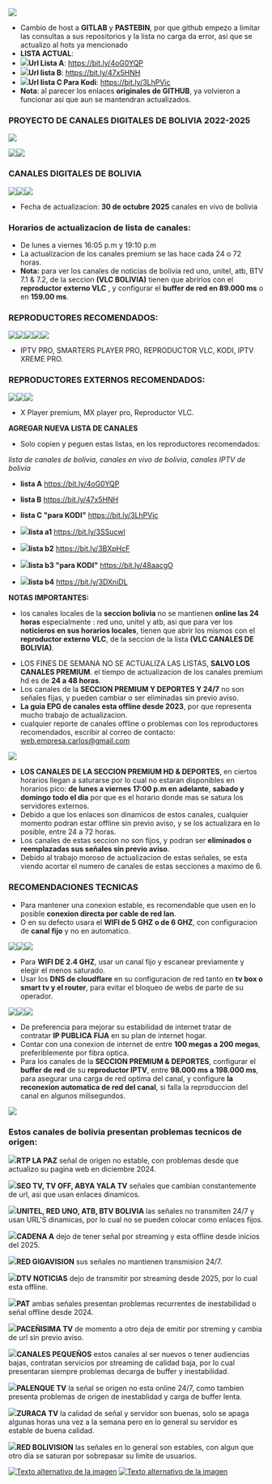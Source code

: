 ![](https://i.postimg.cc/jjdH7GSq/PASTEbgitlab.png)
- Cambio de host a **GITLAB** y **PASTEBIN**, por que github empezo a limitar las consultas a sus repositorios y la lista no carga da error, asi que se actualizo al hots ya mencionado
- **LISTA ACTUAL**:
- ![](https://i.postimg.cc/pVQwWF4s/GLBplay.png)**Url Lista A**: https://bit.ly/4oG0YQP
- ![](https://i.postimg.cc/pVQwWF4s/GLBplay.png)**Url lista B**: https://bit.ly/47x5HNH
- ![](https://i.postimg.cc/jjLTCSP5/PBplay.png)**Url lista C Para Kodi**: https://bit.ly/3LhPVic
- **Nota**: al parecer los enlaces **originales de GITHUB**, ya volvieron a funcionar asi que aun se mantendran actualizados.
### PROYECTO DE CANALES DIGITALES DE BOLIVIA 2022-2025
![](https://i.ibb.co/4ZtfLChQ/cabeza01.png)

![](https://i.ibb.co/ymB7mXBL/01EST.png)![](https://i.ibb.co/vxYZHTgQ/reg-PREroj.png)
### CANALES DIGITALES DE BOLIVIA 
![](https://i.postimg.cc/X7sZNxDG/01BOL.png)![](https://i.ibb.co/v6yjnH0F/chbol.png)![](https://i.postimg.cc/tTfjmZBB/03BOL.png)
- Fecha de actualizacion:  **30 de octubre 2025** canales en vivo de bolivia

### Horarios de actualizacion de lista de canales:
- De lunes a viernes 16:05 p.m y 19:10 p.m
- La actualizacion de los canales premium se las hace cada 24 o 72 horas.
- **Nota:** para ver los canales de noticias de bolivia red uno, unitel, atb, BTV 7.1 & 7.2, de la seccion **(VLC BOLIVIA)** tienen que abrirlos con el **reproductor externo VLC** , y configurar el **buffer de red en 89.000 ms** o en **159.00 ms**.

### REPRODUCTORES RECOMENDADOS:

![](https://i.postimg.cc/Kj601LN0/01REPR.png)![](https://i.postimg.cc/hGJWQ88p/02REPR.png)![](https://i.postimg.cc/TwC4kpcm/03REPR.png)![](https://i.postimg.cc/wjZ1J79s/KD01.png)![](https://i.postimg.cc/pLtDp0v5/ipxtremepr444.png)
- IPTV PRO, SMARTERS PLAYER PRO, REPRODUCTOR VLC, KODI, IPTV XREME PRO.

### REPRODUCTORES EXTERNOS RECOMENDADOS:

![](https://i.postimg.cc/52nt1mp0/04REPR.png)![](https://i.postimg.cc/HL66CjrZ/05REPR.png)![](https://i.postimg.cc/TwC4kpcm/03REPR.png)

- X Player premium, MX player pro, Reproductor VLC.

**AGREGAR NUEVA LISTA DE CANALES**
- Solo copien y peguen estas listas, en los reproductores recomendados:

*lista de canales de bolivia*, *canales en vivo de bolivia*, *canales IPTV de bolivia*
* **lista A**    https://bit.ly/4oG0YQP
* **lista B**    https://bit.ly/47x5HNH
* **lista C "para KODI"**  https://bit.ly/3LhPVic

* ![](https://i.postimg.cc/rpBvjp1h/git-Aico.png)**lista a1**   https://bit.ly/3SSucwl 
* ![](https://i.postimg.cc/rpBvjp1h/git-Aico.png)**lista b2**   https://bit.ly/3BXpHcF
* ![](https://i.postimg.cc/rpBvjp1h/git-Aico.png)**lista b3 "para KODI"**  https://bit.ly/48aacgO
* ![](https://i.postimg.cc/rpBvjp1h/git-Aico.png)**lista b4**   https://bit.ly/3DXniDL

**NOTAS IMPORTANTES:**
* los canales locales de la **seccion bolivia** no se mantienen **online las 24 horas** especialmente : red uno, unitel y atb, asi que para ver los **noticieros en sus horarios locales**, tienen que abrir los mismos con el **reproductor externo VLC**, de la seccion de la lista **(VLC CANALES DE BOLIVIA)**.

- LOS FINES DE SEMANA NO SE ACTUALIZA LAS LISTAS, **SALVO LOS CANALES PREMIUM**. el tiempo de actualizacion de los canales premium hd es de **24 a 48 horas**.
- Los canales de la **SECCION PREMIUM Y DEPORTES Y 24/7** no son señales fijas, y pueden cambiar o ser eliminadas sin previo aviso.
- **La guia EPG de canales esta offline desde 2023**, por que representa mucho trabajo de actualizacion.
- cualquier reporte de canales offline o problemas con los reproductores recomendados, escribir al correo de contacto:   web.empresa.carlos@gmail.com

![](https://i.ibb.co/4njGsBjS/notIMPRT.png)
- **LOS CANALES DE LA SECCION PREMIUM HD & DEPORTES**, en ciertos horarios llegan a saturarse por lo cual no estaran disponibles en horarios pico:
  **de lunes a viernes 17:00 p.m en adelante**, **sabado y domingo todo el dia** por que es el horario donde mas se satura los servidores externos.
- Debido a que los enlaces son dinamicos de estos canales, cualquier momento podran estar offline sin previo aviso, y se los actualizara en lo posible, entre 24 a 72 horas.
- Los canales de estas seccion no son fijos, y podran ser **eliminados o reemplazadas sus señales sin previo aviso**.
- Debido al trabajo moroso de actualizacion de estas señales, se esta viendo acortar el numero de canales de estas secciones a maximo de 6.

### RECOMENDACIONES TECNICAS

- Para mantener una conexion estable, es recomendable que usen en lo posible **conexion directa por cable de red lan**.
- O en su defecto usara el **WIFI de 5 GHZ o de 6 GHZ**, con configuracion de **canal fijo** y no en automatico.

![](https://i.ibb.co/fds6gx6Z/WF01.png)![](https://i.ibb.co/tgd8pTX/WF02.png)![](https://i.ibb.co/xKCbkSjc/WF03.png)
- Para **WIFI DE 2.4 GHZ**, usar un canal fijo y escanear previamente y elegir el menos saturado.
- Usar los **DNS de cloudflare** en su configuracion de red tanto en **tv box o smart tv y el router**, para evitar el bloqueo de webs de parte de su operador.

![](https://i.ibb.co/dN62PSf/CLOUD01.png)![](https://i.ibb.co/Z6zjQH4f/CLOUD02.png)![](https://i.ibb.co/mrGrBhhR/CLOUD03.png)
- De preferencia para mejorar su estabilidad de internet tratar de contratar **IP PUBLICA FIJA** en su plan de internet hogar.
- Contar con una conexion de internet de entre **100 megas a 200 megas**, preferiblemente por fibra optica.
- Para los canales de la **SECCION PREMIUM & DEPORTES**, configurar el **buffer de red** de su **reproductor IPTV**, entre **98.000 ms a 198.000 ms**, para asegurar una carga de red optima del canal, y configure **la reconexion automatica de red del canal**, si falla la reproduccion del canal en algunos milisegundos.

![](https://i.postimg.cc/ZK6NtrNt/bolentraropion11.png)

### Estos canales de bolivia presentan problemas tecnicos de origen:

![](https://i.postimg.cc/jd6DkRVj/offl01AA.png)**RTP LA PAZ** señal de origen no estable, con problemas desde que actualizo su pagina web en diciembre 2024.

![](https://i.postimg.cc/mkYgqy50/offl01AAb.png)**SEO TV, TV OFF, ABYA YALA TV** señales que cambian constantemente de url, asi que usan enlaces dinamicos.

![](https://i.postimg.cc/HLrsHgNj/offl01AAcc.png)**UNITEL, RED UNO, ATB, BTV BOLIVIA** las señales no transmiten 24/7 y usan URL'S dinamicas, por lo cual no se pueden colocar como enlaces fijos.

![](https://i.postimg.cc/pXPWr87M/Off0linee.png)**CADENA A** dejo de tener señal por streaming y esta offline desde inicios del 2025.

![](https://i.postimg.cc/mkYgqy50/offl01AAb.png)**RED GIGAVISION** sus señales no mantienen transmision 24/7.

![](https://i.postimg.cc/pXPWr87M/Off0linee.png)**DTV NOTICIAS** dejo de transmitir por streaming desde 2025, por lo cual esta offline.

![](https://i.postimg.cc/yYpMKZC3/offl01AAffdd.png)**PAT** ambas señales presentan problemas recurrentes de inestabilidad o señal offline desde 2024.

![](https://i.postimg.cc/jd6DkRVj/offl01AA.png)**PACEÑISIMA TV** de momento a otro deja de emitir por streming y cambia de url sin previo aviso.

![](https://i.postimg.cc/Dy0Nxw4q/offl01AAeee.png)**CANALES PEQUEÑOS** estos canales al ser nuevos o tener audiencias bajas, contratan servicios por streaming de calidad baja, por lo cual presentaran siempre problemas decarga de buffer y inestabilidad.

![](https://i.postimg.cc/mkYgqy50/offl01AAb.png)**PALENQUE TV** la señal se origen no esta online 24/7, como tambien presenta problemas de origen de inestablidad y carga de buffer lenta.

![](https://i.postimg.cc/wT1Wh4nm/offl01AAg.png)**ZURACA TV** la calidad de señal y servidor son buenas, solo se apaga algunas horas una vez a la semana pero en lo general su servidor es estable de buena calidad.

![](https://i.postimg.cc/brsR9dV2/offl01AAhh1.png)**RED BOLIVISION** las señales en lo general son estables, con algun que otro dia se saturan por sobrepasar su limite de usuarios.

[![Texto alternativo de la imagen](https://i.ibb.co/6QGgwZw/pgproy.png)](https://www.facebook.com/boliviadigitalhd2023) [![Texto alternativo de la imagen](https://i.ibb.co/Q7JDRF8n/YTscrb.png)](https://youtube.com/@BoliviaDigitalHD)